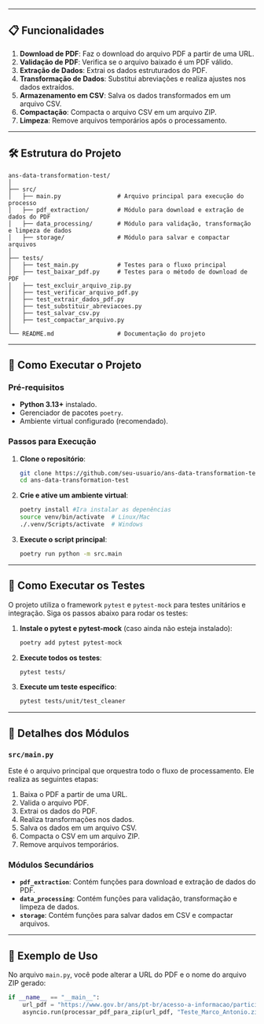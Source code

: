 
---

## 📋 Funcionalidades

1. **Download de PDF**: Faz o download do arquivo PDF a partir de uma URL.
2. **Validação de PDF**: Verifica se o arquivo baixado é um PDF válido.
3. **Extração de Dados**: Extrai os dados estruturados do PDF.
4. **Transformação de Dados**: Substitui abreviações e realiza ajustes nos dados extraídos.
5. **Armazenamento em CSV**: Salva os dados transformados em um arquivo CSV.
6. **Compactação**: Compacta o arquivo CSV em um arquivo ZIP.
7. **Limpeza**: Remove arquivos temporários após o processamento.

---

## 🛠️ Estrutura do Projeto

```
ans-data-transformation-test/
│
├── src/
│   ├── main.py                # Arquivo principal para execução do processo
│   ├── pdf_extraction/        # Módulo para download e extração de dados do PDF
│   ├── data_processing/       # Módulo para validação, transformação e limpeza de dados
│   ├── storage/               # Módulo para salvar e compactar arquivos
│
├── tests/
│   ├── test_main.py           # Testes para o fluxo principal
│   ├── test_baixar_pdf.py     # Testes para o método de download de PDF
│   ├── test_excluir_arquivo_zip.py
│   ├── test_verificar_arquivo_pdf.py
│   ├── test_extrair_dados_pdf.py
│   ├── test_substituir_abreviacoes.py
│   ├── test_salvar_csv.py
│   ├── test_compactar_arquivo.py
│
└── README.md                  # Documentação do projeto
```

---

## 🚀 Como Executar o Projeto

### Pré-requisitos

- **Python 3.13+** instalado.
- Gerenciador de pacotes `poetry`.
- Ambiente virtual configurado (recomendado).

### Passos para Execução

1. **Clone o repositório**:
   ```bash
   git clone https://github.com/seu-usuario/ans-data-transformation-test.git
   cd ans-data-transformation-test
   ```

2. **Crie e ative um ambiente virtual**:
   ```bash
   poetry install #Ira instalar as depenências
   source venv/bin/activate  # Linux/Mac
   ./.venv/Scripts/activate  # Windows
   ```
3. **Execute o script principal**:
   ```bash
   poetry run python -m src.main
   ```

---

## 🧪 Como Executar os Testes

O projeto utiliza o framework `pytest` e `pytest-mock` para testes unitários e integração. Siga os passos abaixo para rodar os testes:

1. **Instale o pytest e pytest-mock** (caso ainda não esteja instalado):
   ```bash
   poetry add pytest pytest-mock
   ```

2. **Execute todos os testes**:
   ```bash
   pytest tests/
   ```

3. **Execute um teste específico**:
   ```bash
   pytest tests/unit/test_cleaner
   ```

---

## 📂 Detalhes dos Módulos

### `src/main.py`

Este é o arquivo principal que orquestra todo o fluxo de processamento. Ele realiza as seguintes etapas:
1. Baixa o PDF a partir de uma URL.
2. Valida o arquivo PDF.
3. Extrai os dados do PDF.
4. Realiza transformações nos dados.
5. Salva os dados em um arquivo CSV.
6. Compacta o CSV em um arquivo ZIP.
7. Remove arquivos temporários.

### Módulos Secundários

- **`pdf_extraction`**: Contém funções para download e extração de dados do PDF.
- **`data_processing`**: Contém funções para validação, transformação e limpeza de dados.
- **`storage`**: Contém funções para salvar dados em CSV e compactar arquivos.

---

## 📜 Exemplo de Uso

No arquivo `main.py`, você pode alterar a URL do PDF e o nome do arquivo ZIP gerado:

```python
if __name__ == "__main__":
    url_pdf = "https://www.gov.br/ans/pt-br/acesso-a-informacao/participacao-da-sociedade/atualizacao-do-rol-de-procedimentos/Anexo_I_Rol_2021RN_465.2021_RN627L.2024.pdf"
    asyncio.run(processar_pdf_para_zip(url_pdf, "Teste_Marco_Antonio.zip"))
```